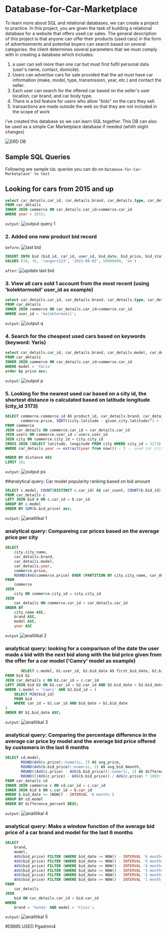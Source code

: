 # Database-for-Car-Marketplace
To learn more about SQL and relational databases, we can create a project to practice. In this project, you are given the task of building a relational database for a website that offers used car sales. The general description of this project is that anyone can offer their products (used cars) in the form of advertisements and potential buyers can search based on several categories. the client determines several parameters that we must comply with in creating a database which includes:

1. a user can sell more than one car but must first fulfil personal data (user's name, contact, domicile).
2. Users can advertise cars for sale provided that the ad must have car information (make, model, type, transmission, year, etc.) and contact the seller.
3. Each user can search for the offered car based on the seller's user location, car brand, and car body type.
4. There is a bid feature for users who allow "bids" on the cars they sell.
5. transactions are made outside the web so that they are not included in the scope of work

i've created this database so we can learn SQL together. This DB can also be used as a simple Car Marketplace database if needed (whith slight changes)

![ERD DB](https://user-images.githubusercontent.com/125452431/232265190-8591fef8-8060-446c-8321-3691700658ec.jpg)

## Sample SQL Queries
Following are sample `SQL` queries you can do on `Database-for-Car-Marketplace' to test`

## Looking for cars from 2015 and up

```sql
select car_details.car_id, car_details.brand, car_details.type, car_details.model, car_details.year, commerce.price
FROM car_details
INNER JOIN commerce ON car_details.car_id=commerce.car_id
WHERE year > 2015;
```
`output`:
![output query 1](https://user-images.githubusercontent.com/125452431/232265484-5416a01d-6fce-495e-b47c-d90b2c5fe053.jpg)

### 2. Added one new product bid record
`before`:
![last bid](https://user-images.githubusercontent.com/125452431/232265545-961ef002-3696-4fb3-98f8-aed3f4a258d7.jpg)

```sql
INSERT INTO bid (bid_id, car_id, user_id, bid_date, bid_price, bid_status)
VALUES (34, 76, 'rangers123', '2021-09-02', 50000000, 'on')
```
`after`: 
![update last bid](https://user-images.githubusercontent.com/125452431/232265751-cb4e39bb-43bc-4141-b91f-2795887d3b8a.jpg)


### 3. View all cars sold 1 account from the most recent (using 'kolektormobil' user_id as example)
```sql
select car_details.car_id, car_details.brand, car_details.type, car_details.model, car_details.year, commerce.price, commerce.post_date, commerce.user_id
FROM car_details
INNER JOIN commerce ON car_details.car_id=commerce.car_id
WHERE user_id = 'kolektormobil';
```
`output`:
![output q](https://user-images.githubusercontent.com/125452431/232265614-94403a95-4cfa-489e-9aff-6264a47427ac.jpg)

### 4. Search for the cheapest used cars based on keywords (keyword: Yaris)
```sql
select car_details.car_id, car_details.brand, car_details.model, car_details.year, commerce.price, commerce.post_date
FROM car_details
INNER JOIN commerce ON car_details.car_id=commerce.car_id
WHERE model = 'Yaris'
order by price asc;
```
`output`:
![output p](https://user-images.githubusercontent.com/125452431/232265648-3015654a-cf8b-4a08-8031-b685333138c7.jpg)

### 5. Looking for the nearest used car based on a city id, the shortest distance is calculated based on latitude longitude (city_id 3173)
```sql
SELECT commerce.commerce_id AS product_id, car_details.brand, car_details.model, car_details.year, 
       commerce.price, SQRT((city.latitude - given_city.latitude)^2 + (city.longitude - given_city.longitude)^2) AS distance
FROM commerce
JOIN car_details ON commerce.car_id = car_details.car_id
JOIN users ON commerce.user_id = users.user_id
JOIN city ON commerce.city_id = city.city_id
CROSS JOIN (SELECT latitude, longitude FROM city WHERE city_id = 3173) AS given_city -- change given_city_id to 3173
WHERE car_details.year <= extract(year from now()) - 3 -- used car criteria, assuming car age greater than or equal to 3 years is used

ORDER BY distance ASC
LIMIT 10;
```
`output`:
![output ps](https://user-images.githubusercontent.com/125452431/232265708-51e19d65-846e-47b4-bb33-997dff4c68a6.jpg)

##analytical query: Car model popularity ranking based on bid amount
```sql
SELECT c.model, COUNT(DISTINCT c.car_id) AS car_count, COUNT(b.bid_id) AS bid_count
FROM car_details c
LEFT JOIN bid b ON c.car_id = b.car_id
GROUP BY c.model
ORDER BY SUM(b.bid_price) asc;
```
`output`:
![analitikal 1](https://user-images.githubusercontent.com/125452431/232272089-26167b30-ad10-4e8f-a049-d8986c805249.jpg)

### analytical query: Compareing car prices based on the average price per city
```sql
SELECT 
    city.city_name,
    car_details.brand,
    car_details.model,
    car_details.year,
    commerce.price,
    ROUND(AVG(commerce.price) OVER (PARTITION BY city.city_name, car_details.brand, car_details.model, car_details.year), 2) as avg_car_city
FROM 
    commerce
JOIN 
    city ON commerce.city_id = city.city_id
JOIN 
    car_details ON commerce.car_id = car_details.car_id
ORDER BY 
    city_name ASC,
    brand ASC,
    model ASC,
    year ASC
```
`output`
![analitikal 2](https://user-images.githubusercontent.com/125452431/232272121-7a284f93-0b9c-44e8-94c8-7dee0f9dfb4a.jpg)

### analytical query: looking for a comparison of the date the user made a bid with the next bid along with the bid price given from the offer for a car model ('Camry' model as example)
```sql
       SELECT c.model, b1.user_id, b1.bid_date AS first_bid_date, b2.bid_date AS next_bid_date, b1.bid_price AS first_bid_price, b2.bid_price AS next_bid_price
FROM bid b1
JOIN car_details c ON b1.car_id = c.car_id
LEFT JOIN bid b2 ON b1.car_id = b2.car_id AND b2.bid_date > b1.bid_date
WHERE c.model = 'Camry' AND b2.bid_id = (
    SELECT MIN(bid_id) 
    FROM bid 
    WHERE car_id = b1.car_id AND bid_date > b1.bid_date
)
ORDER BY b1.bid_date ASC;
```
`output`:
![analitikal 3](https://user-images.githubusercontent.com/125452431/232272177-e60c7f1f-e0ed-4c51-8389-82b78f34c9ab.jpg)

### analytical query: Comparing the percentage difference in the average car price by model and the average bid price offered by customers in the last 6 months
```sql
SELECT cd.model,
       ROUND(AVG(c.price)::numeric, 2) AS avg_price,
       ROUND(AVG(b.bid_price)::numeric, 2) AS avg_bid_6month,
       ROUND((AVG(c.price) - AVG(b.bid_price))::numeric, 2) AS difference,
       ROUND(((AVG(c.price) - AVG(b.bid_price)) / AVG(c.price) * 100)::numeric, 2) AS difference_percent
FROM car_details cd
INNER JOIN commerce c ON cd.car_id = c.car_id
INNER JOIN bid b ON c.car_id = b.car_id
WHERE b.bid_date >= (NOW() - INTERVAL '6 months')
GROUP BY cd.model
ORDER BY difference_percent DESC;
```
`output`:
![analitikal 4](https://user-images.githubusercontent.com/125452431/232272205-6c6805e4-fcaf-42fc-8af3-7f4674dc3846.jpg)

### analytical query: Make a window function of the average bid price of a car brand and model for the last 6 months

```sql
SELECT 
    brand, 
    model, 
    AVG(bid_price) FILTER (WHERE bid_date >= NOW() - INTERVAL '6 months') OVER (PARTITION BY brand, model ORDER BY bid_date ASC ROWS BETWEEN 6 PRECEDING AND 1 PRECEDING) AS m_min_6,
    AVG(bid_price) FILTER (WHERE bid_date >= NOW() - INTERVAL '5 months') OVER (PARTITION BY brand, model ORDER BY bid_date ASC ROWS BETWEEN 5 PRECEDING AND 0 PRECEDING) AS m_min_5,
    AVG(bid_price) FILTER (WHERE bid_date >= NOW() - INTERVAL '4 months') OVER (PARTITION BY brand, model ORDER BY bid_date ASC ROWS BETWEEN 4 PRECEDING AND 1 PRECEDING) AS m_min_4,
    AVG(bid_price) FILTER (WHERE bid_date >= NOW() - INTERVAL '3 months') OVER (PARTITION BY brand, model ORDER BY bid_date ASC ROWS BETWEEN 3 PRECEDING AND 0 PRECEDING) AS m_min_3,
    AVG(bid_price) FILTER (WHERE bid_date >= NOW() - INTERVAL '2 months') OVER (PARTITION BY brand, model ORDER BY bid_date ASC ROWS BETWEEN 2 PRECEDING AND 1 PRECEDING) AS m_min_2,
    AVG(bid_price) FILTER (WHERE bid_date >= NOW() - INTERVAL '1 month') OVER (PARTITION BY brand, model ORDER BY bid_date ASC ROWS BETWEEN 1 PRECEDING AND 0 PRECEDING) AS m_min_1
FROM 
    car_details 
JOIN 
    bid ON car_details.car_id = bid.car_id 
WHERE 
    brand = 'honda' AND model = 'Civic';
```
`output`:
![analitikal 5](https://user-images.githubusercontent.com/125452431/232272311-732d90c9-db10-48a8-bf92-fb55266a99c5.jpg)


#DBMS USED
Pgadmin4
